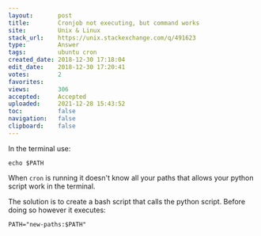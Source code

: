 ```yaml
---
layout:       post
title:        Cronjob not executing, but command works
site:         Unix & Linux
stack_url:    https://unix.stackexchange.com/q/491623
type:         Answer
tags:         ubuntu cron
created_date: 2018-12-30 17:18:04
edit_date:    2018-12-30 17:20:41
votes:        2
favorites:    
views:        306
accepted:     Accepted
uploaded:     2021-12-28 15:43:52
toc:          false
navigation:   false
clipboard:    false
---
```


In the terminal use:

``` 
echo $PATH

```

When `cron` is running it doesn't know all your paths that allows your python script work in the terminal.

The solution is to create a bash script that calls the python script. Before doing so however it executes:

``` 
PATH="new-paths:$PATH"

```
